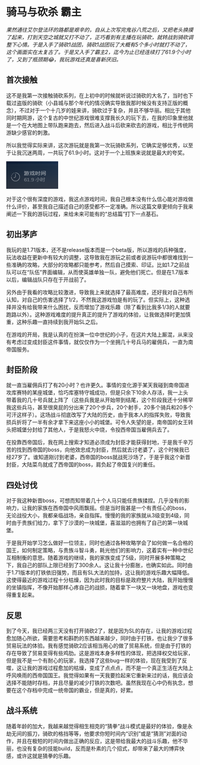 # 骑马与砍杀 霸主

*果然通往艾尔登法环的路都是艰辛的，自从上次写完鬼谷八荒之后，又把老头换摸了起来，打到天空之城就又打不动了，正巧看到有主播在玩骑砍，就转战到骑砍调整下心情。于是入手了骑砍1战团，骑砍1战团玩了大概有5个多小时就打不动了，这个画面实在太复古了。于是又入手了霸主2，迄今为止已经连续打了61.9个小时了，又到了瓶颈期😂，我玩游戏还真是喜新厌旧。*

## 首次接触

这不是我第一次接触骑砍系列，在上初中的时候就听说过骑砍的大名了，当时也下载过盗版的骑砍（小县城与那个年代的情况确实导致我那时候没有支持正版的概念），不过对于一个十几岁的娃来讲，骑砍过于复杂，并且不够华丽。相比于其他同时期网游，这个复古的中世纪游戏很难支撑我长久的玩下去，在我的印象里他就是一个在大地图上带队跑来跑去，然后进入战斗后砍来砍去的游戏，相比于传统网游缺少感官的刺激。

所以我觉得实际来讲，这次游玩就是我第一次玩骑砍系列，它确实足够优秀，以至于让我沉迷两周，一共玩了61.9小时。这对于一个上班族来说就是最大的夸奖。

![game time](./src/qk2/time.png)

对于这个很有深度的游戏，我这点游戏时间，我自己根本没有什么信心能对游戏做什么评价，甚至我自己描述自己的感受都不一定准确。所以这篇文章更倾向于我来阐述一下我的游玩过程，来给未来可能有的“总结篇”打下一点基石。

## 初出茅庐

我玩的是1.71版本，还不是release版本而是一个beta版，所以游戏的兵种强度，玩法收益在更新中有较大的调整，这导致我在游玩之前或者说游玩中都很难找到一些准确的攻略，大部分的攻略都只能参考，然后自己摸索、印证。比如1.7之前战队可以在“队伍”界面编辑，从而使英雄单独一队，避免他们死亡。但是在1.7版本以后，编辑战队只存在于开战前了。

另外由于我看的攻略比较激进，导致我上来就选择了最高难度，还好我对自己有所认知，对自己的伤害选择了1/2，不然我这游戏怕是有的玩了。但实际上，这种选择并没有给我带来什么困扰，反而增加了游戏乐趣（除了看到比我多1/3的人就要跑路以外）。这种游戏难度的提升真正的提升了游戏的体验，让我做选择时更加慎重，这种乐趣一直持续到我开始SL之后。

在游戏的开局，我是认真的在扮演一位中世纪的小子，在这片大陆上厮混，从来没有考虑过变成封臣这件事情，就仅仅作为一个坐拥几十号兵马的雇佣兵，一直为南帝国服务。

## 封臣阶段

就一直当雇佣兵打了有20小时？也许更久。事情的变化源于某天我碰到南帝国进攻库赛特的某座城堡，恰巧库塞特守城成功，但是只余下10余人存活，我一上头带着我的几十号兵就上阵了（这些兵我是从开始带到结尾，这个阶段我还十分稀罕我这些兵马，甚至很臭屁的分出来了20个步兵，20个射手，20多个骑兵和20多个可汗这样子）。这场战斗彻底改写了大陆的历史，由于我本人的指挥失败，导致我损兵折将了一半有余才拿下来这座小小的城堡。可令人失望的是，南帝国的女王转头把城堡分封给了其他人，于是我怒火中烧，令投西帝国当雇佣兵去了。

在投靠西帝国后，我在网上搜索才知道必须成为封臣才能获得封地，于是我千辛万苦的找到西帝国的boss，向他效忠成为封臣，然后就去讨老婆了，这个时候我已经27岁了。谁知道刚讨到老婆，西帝国的boss就战死沙场了，于是乎我这个新晋封臣，大陆菜鸟就成了西帝国的boss，肩负起了帝国复兴的重任。

## 四处讨伐

对于我这种新晋boss，可想而知带着几十个人马只能任贵族揉捏。几乎没有的影响力，让我的家族在西帝国中风雨飘摇。但是当时我甚是一个有责任心的boss，无论战役大小，我都亲临战场，亲自指挥。慢慢的我的家族就从3级变到4级，同时由于贵族们给力，拿下了沙漠的一块城堡，喜滋滋的也拥有了自己的第一块城堡。

于是我开始学习怎么做好一位领主，同时也通过各种攻略学会了如何做一名合格的国王，如何制定策略，与贵族斗智斗勇，耗光他们的影响力，这着实有一种中世纪互相制衡的意思。随着游戏的继续，我的家族变成了5级，同时开展多种策略之下，我自己的部队上限已经到了300余人。这让我十分膨胀，也确实如此。同时由于1.71版本的打铁依旧强势，而且有SL大法的加持，这让我的游戏乐趣大幅降低。这使得最近的游戏过程十分枯燥，因为此时我的目标是政府整片大陆，我开始慢慢的坐镇指挥，不像开始那样心疼自己的战损，随着拿下一块又一块地盘，游戏也变得重复起来。

## 反思

到了今天，我已经两三天没有打开骑砍2了，就是因为SL的存在，让我的游戏过程愈加随心所欲，需要思考和斟酌的东西越来越少，同时由于打铁，也让我少了很多贸易玩法的体验。我有感觉骑砍2应该相当用心的做了贸易系统，但是由于打铁的存在导致了贸易变得有些鸡肋。这是游戏本身多样性的体现，把选择权交给玩家，但是我不是一个有耐心的玩家，我选择了这些bug一样的体验，现在我受到了反噬，这让我的游戏过程愈加的枯燥，变成了点点点，而不是一个真正生活在大陆上呼风唤雨的西帝国国王。我觉得如果有一天我要捡起来它重新来过的话，我应该会选择不能随时存档，并且尽量的减少打铁的次数吧。虽然我现在心中仍有执念，想要在这个存档中完成一统帝国的霸业，但是真的，好累。

## 战斗系统

随着年龄的加大，我越来越觉得相生相克的“猜拳”战斗模式是最好的体验，像是永劫无间的振刀，骑砍的格挡等等，他要求你短时间内“识别”或是“猜测”对面的动作，并且在极短的时间内做出正确的反应，这是带给我最大的战斗乐趣，他不华丽，也没有复杂的技能build，反而是朴素的几个招式，却带来了最大的博弈快感，或许这就是猜拳的乐趣。
